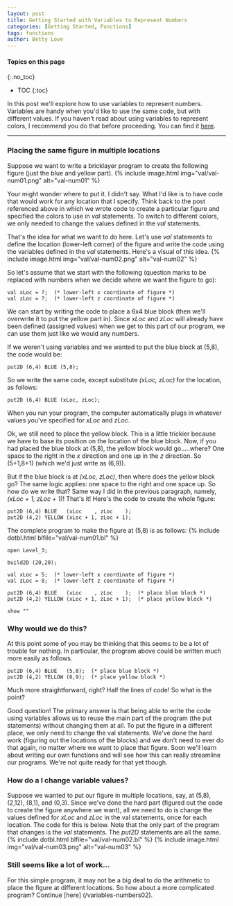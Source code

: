 ```yaml
---
layout: post
title: Getting Started with Variables to Represent Numbers
categories: [Getting Started, Functions]
tags: functions
author: Betty Love
---
```


#### Topics on this page
{:.no_toc}
* TOC
{:toc}

In this post we'll explore how to use variables to represent numbers. Variables are handy when you'd like to use the same code, but with different values.  If you haven't read about using variables to represent colors, I recommend you do that before proceeding.  You can find it [here](/variables-colors).

***

### Placing the same figure in multiple locations

Suppose we want to write a bricklayer program to create the following figure (just the blue and yellow part).
{% include image.html img="val/val-num01.png"  alt="val-num01"  %}

Your might wonder where to put it.  I didn't say.  What I'd like is to have code that would work for any location that I specify. Think back to the post referenced above in which we wrote code to create a particular figure and specified the colors to use in _val_ statements.  To switch to different colors, we only needed to change the values defined in the _val_ statements. 

That's the idea for what we want to do here.  Let's use _val_ statements to define the location (lower-left corner) of the figure and write the code using the variables defined in the _val_ statements. Here's a visual of this idea.
{% include image.html img="val/val-num02.png"  alt="val-num02"  %}

So let's assume that we start with the following (question marks to be replaced with numbers when we decide where we want the figure to go):
```
val xLoc = ?;  (* lower-left x coordinate of figure *)
val zLoc = ?;  (* lower-left z coordinate of figure *)
```

We can start by writing the code to place a 6x4 blue block (then we'll overwrite it to put the yellow part in).  Since _xLoc_ and _zLoc_ will already have been defined (assigned values) when we get to this part of our program, we can use them just like we would any numbers.

If we weren't using variables and we wanted to put the blue block at (5,8), the code would be:
```
put2D (6,4) BLUE (5,8);
```

So we write the same code, except substitute _(xLoc, zLoc)_ for the location, as follows:
```
put2D (6,4) BLUE (xLoc, zLoc);
```

When you run your program, the computer automatically plugs in whatever values you've specified for _xLoc_ and _zLoc_.

Ok, we still need to place the yellow block.  This is a little trickier because we have to base its position on the location of the blue block.  Now, if you had placed the blue block at (5,8), the yellow block would go.....where?  One space to the right in the _x_ direction and one up in the _z_ direction.  So (5+1,8+1)  (which we'd just write as (6,9)). 

But if the blue block is at _(xLoc, zLoc)_, then where does the yellow block go?  The same logic applies: one space to the right and one space up.  So how do we write that? Same way I did in the previous paragraph, namely, _(xLoc + 1, zLoc + 1)_! That's it!
Here's the code to create the whole figure:
```
put2D (6,4) BLUE   (xLoc    , zLoc    );
put2D (4,2) YELLOW (xLoc + 1, zLoc + 1);
```

The complete program to make the figure at (5,8) is as follows:
{% include dotbl.html blfile="val/val-num01.bl"  %}
```
open Level_3;

build2D (20,20);

val xLoc = 5;  (* lower-left x coordinate of figure *)
val zLoc = 8;  (* lower-left z coordinate of figure *)

put2D (6,4) BLUE   (xLoc    , zLoc    );  (* place blue block *)
put2D (4,2) YELLOW (xLoc + 1, zLoc + 1);  (* place yellow block *)

show ""
```

### Why would we do this?

At this point some of you may be thinking that this seems to be a lot of trouble for nothing.  In particular, the program above could be written much more easily as follows.
```
put2D (6,4) BLUE   (5,8);  (* place blue block *)
put2D (4,2) YELLOW (6,9);  (* place yellow block *)
```

Much more straightforward, right?  Half the lines of code!  So what is the point?

Good question!  The primary answer is that being able to write the code using variables allows us to reuse the main part of the program (the put statements) without changing them at all.  To put the figure in a different place, we only need to change the val statements.  We've done the hard work (figuring out the locations of the blocks) and we don't need to ever do that again, no matter where we want to place that figure.  Soon we'll learn about writing our own functions and will see how this can really streamline our programs.  We're not quite ready for that yet though.

### How do a I change variable values?

Suppose we wanted to put our figure in multiple locations, say, at (5,8), (2,12), (8,1), and (0,3).  Since we've done the hard part (figured out the code to create the figure anywhere we want), all we need to do is change the values defined for _xLoc_ and _zLoc_ in the val statements, once for each location.  The code for this is below.  Note that the only part of the program that changes is the _val_ statements.  The _put2D_ statements are all the same.
{% include dotbl.html blfile="val/val-num02.bl"  %}
{% include image.html img="val/val-num03.png"  alt="val-num03"  %}

### Still seems like a lot of work...

For this simple program, it may not be a big deal to do the arithmetic to place the figure at different locations.  So how about a more complicated program? Continue  [here] (/variables-numbers02).